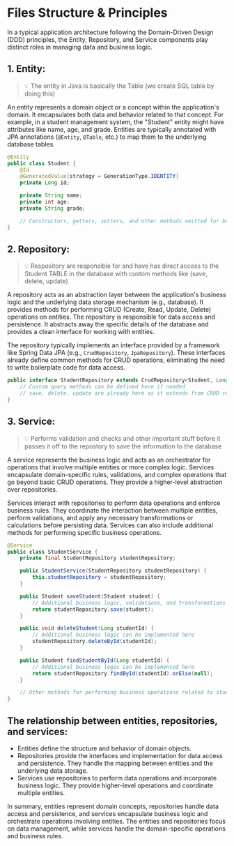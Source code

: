 # Files Structure & Principles

In a typical application architecture following the Domain-Driven Design (DDD) principles, the Entity, Repository, and Service components play distinct roles in managing data and business logic.

## 1. Entity:

> 💡 The entity in Java is basically the Table (we create SQL table by doing this)

An entity represents a domain object or a concept within the application's domain. It encapsulates both data and behavior related to that concept. For example, in a student management system, the "Student" entity might have attributes like name, age, and grade. Entities are typically annotated with JPA annotations (`@Entity`, `@Table`, etc.) to map them to the underlying database tables.

```java
@Entity
public class Student {
    @Id
    @GeneratedValue(strategy = GenerationType.IDENTITY)
    private Long id;

    private String name;
    private int age;
    private String grade;

    // Constructors, getters, setters, and other methods omitted for brevity
}

```

## 2. Repository:

> 💡 Respository are responsible for and have has direct access to the Student TABLE in the database with custom methods like (save, delete, update)

A repository acts as an abstraction layer between the application's business logic and the underlying data storage mechanism (e.g., database). It provides methods for performing CRUD (Create, Read, Update, Delete) operations on entities. The repository is responsible for data access and persistence. It abstracts away the specific details of the database and provides a clean interface for working with entities.

The repository typically implements an interface provided by a framework like Spring Data JPA (e.g., `CrudRepository`, `JpaRepository`). These interfaces already define common methods for CRUD operations, eliminating the need to write boilerplate code for data access.

```java
public interface StudentRepository extends CrudRepository<Student, Long> {
    // Custom query methods can be defined here if needed
    // save, delete, update are already here as it extends from CRUD repository
}

```

## 3. Service:

> 💡 Performs validation and checks and other important stuff before it passes it off to the repostory to save the information to the database

A service represents the business logic and acts as an orchestrator for operations that involve multiple entities or more complex logic. Services encapsulate domain-specific rules, validations, and complex operations that go beyond basic CRUD operations. They provide a higher-level abstraction over repositories.

Services interact with repositories to perform data operations and enforce business rules. They coordinate the interaction between multiple entities, perform validations, and apply any necessary transformations or calculations before persisting data. Services can also include additional methods for performing specific business operations.

```java
@Service
public class StudentService {
    private final StudentRepository studentRepository;

    public StudentService(StudentRepository studentRepository) {
        this.studentRepository = studentRepository;
    }

    public Student saveStudent(Student student) {
        // Additional business logic, validations, and transformations can be performed here
        return studentRepository.save(student);
    }

    public void deleteStudent(Long studentId) {
        // Additional business logic can be implemented here
        studentRepository.deleteById(studentId);
    }

    public Student findStudentById(Long studentId) {
        // Additional business logic can be implemented here
        return studentRepository.findById(studentId).orElse(null);
    }

    // Other methods for performing business operations related to students
}

```

## The relationship between entities, repositories, and services:

- Entities define the structure and behavior of domain objects.
- Repositories provide the interfaces and implementation for data access and persistence. They handle the mapping between entities and the underlying data storage.
- Services use repositories to perform data operations and incorporate business logic. They provide higher-level operations and coordinate multiple entities.

In summary, entities represent domain concepts, repositories handle data access and persistence, and services encapsulate business logic and orchestrate operations involving entities. The entities and repositories focus on data management, while services handle the domain-specific operations and business rules.
